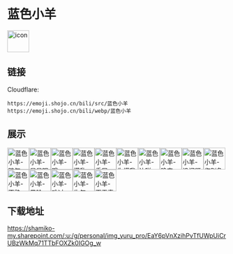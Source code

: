 # 蓝色小羊
<img src="https://emoji.shojo.cn/bili/src/蓝色小羊/icon.png" width="50" height="50" alt="icon">

## 链接
Cloudflare:
```
https://emoji.shojo.cn/bili/src/蓝色小羊
https://emoji.shojo.cn/bili/webp/蓝色小羊
```
## 展示
<img src="https://emoji.shojo.cn/bili/src/蓝色小羊/蓝色小羊-赌气.png" width="50" height="50" alt="蓝色小羊-赌气"><img src="https://emoji.shojo.cn/bili/src/蓝色小羊/蓝色小羊-星星眼.png" width="50" height="50" alt="蓝色小羊-星星眼"><img src="https://emoji.shojo.cn/bili/src/蓝色小羊/蓝色小羊-哦.png" width="50" height="50" alt="蓝色小羊-哦"><img src="https://emoji.shojo.cn/bili/src/蓝色小羊/蓝色小羊-慌乱.png" width="50" height="50" alt="蓝色小羊-慌乱"><img src="https://emoji.shojo.cn/bili/src/蓝色小羊/蓝色小羊-委屈.png" width="50" height="50" alt="蓝色小羊-委屈"><img src="https://emoji.shojo.cn/bili/src/蓝色小羊/蓝色小羊-你懂我意思.png" width="50" height="50" alt="蓝色小羊-你懂我意思"><img src="https://emoji.shojo.cn/bili/src/蓝色小羊/蓝色小羊-达咩.png" width="50" height="50" alt="蓝色小羊-达咩"><img src="https://emoji.shojo.cn/bili/src/蓝色小羊/蓝色小羊-晚安.png" width="50" height="50" alt="蓝色小羊-晚安"><img src="https://emoji.shojo.cn/bili/src/蓝色小羊/蓝色小羊-没问题.png" width="50" height="50" alt="蓝色小羊-没问题"><img src="https://emoji.shojo.cn/bili/src/蓝色小羊/蓝色小羊-您别急.png" width="50" height="50" alt="蓝色小羊-您别急"><img src="https://emoji.shojo.cn/bili/src/蓝色小羊/蓝色小羊-不熟.png" width="50" height="50" alt="蓝色小羊-不熟"><img src="https://emoji.shojo.cn/bili/src/蓝色小羊/蓝色小羊-黑脸.png" width="50" height="50" alt="蓝色小羊-黑脸"><img src="https://emoji.shojo.cn/bili/src/蓝色小羊/蓝色小羊-难过.png" width="50" height="50" alt="蓝色小羊-难过"><img src="https://emoji.shojo.cn/bili/src/蓝色小羊/蓝色小羊-生气.png" width="50" height="50" alt="蓝色小羊-生气"><img src="https://emoji.shojo.cn/bili/src/蓝色小羊/蓝色小羊-面无表情.png" width="50" height="50" alt="蓝色小羊-面无表情">

## 下载地址

https://shamiko-my.sharepoint.com/:u:/g/personal/img_yuru_pro/EaY6pVnXzihPvTfUWpUiCrUBzWkMq71TTbFOXZk0IGOg_w